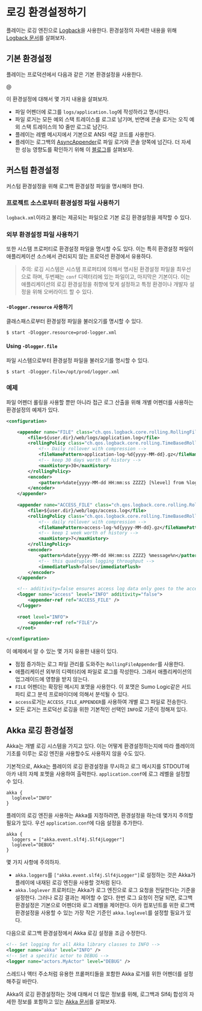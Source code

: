 <!--- Copyright (C) 2009-2015 Typesafe Inc. <http://www.typesafe.com> -->
# 로깅 환경설정하기

플레이는 로깅 엔진으로 [Logback](http://logback.qos.ch/)을 사용한다. 환경설정의 자세한 내용을 위해 [Logback 문서](http://logback.qos.ch/manual/configuration.html)를 살펴보자.

## 기본 환경설정

플레이는 프로덕션에서 다음과 같은 기본 환경설정을 사용한다.

@[](/confs/play/logback-play-default.xml)

이 환경설정에 대해서 몇 가지 내용을 살펴보자.

* 파일 어펜더에 로그를 `logs/application.log`에 작성하라고 명시한다.
* 파일 로거는 모든 예외 스택 트레이스를 로그로 남기며, 반면에 콘솔 로거는 오직 예외 스택 트레이스의 10 줄만 로그로 남긴다.
* 플레이는 레벨 메시지에서 기본으로 ANSI 색갈 코드를 사용한다.
* 플레이는 로그백의 [AsyncAppender](http://logback.qos.ch/manual/appenders.html#AsyncAppender)로 파일 로거와 콘솔 양쪽에 넘긴다. 더 자세한 성능 영향도를 확인하기 위해 이 [블로그](http://blog.takipi.com/how-to-instantly-improve-your-java-logging-with-7-logback-tweaks/)를 살펴보자.

## 커스텀 환경설정

커스텀 환경설정을 위해 로그백 환경설정 파일을 명시해야 한다.

### 프로젝트 소스로부터 환경설정 파일 사용하기

`logback.xml`이라고 불리는 제공되는 파일으로 기본 로깅 환경설정을 제작할 수 있다.

### 외부 환경설정 파일 사용하기

또한 시스템 프로퍼티로 환경설정 파일을 명시할 수도 있다. 이는 특히 환경설정 파일이 애플리케이션 소스에서 관리되지 않는 프로덕션 환경에서 유용하다.

> 주의: 로깅 시스템은 시스템 프로퍼티에 의해서 명시된 환경설정 파일을 최우선으로 하며, 두번째는 `conf` 디렉터리에 있는 파일이고, 마지막은 기본이다. 이는 애플리케이션의 로깅 환경설정을 취향에 맞게 설정하고 특정 환경이나 개발자 설정을 위해 오버라이드 할 수 있다.

#### `-Dlogger.resource` 사용하기

클래스패스로부터 환경설정 파일을 불러오기를 명시할 수 있다.

```
$ start -Dlogger.resource=prod-logger.xml
```

#### Using `-Dlogger.file`

파일 시스템으로부터 환경설정 파일을 불러오기를 명시할 수 있다.

```
$ start -Dlogger.file=/opt/prod/logger.xml
```

### 예제

파일 어펜더 롤링을 사용할 뿐만 아니라 접근 로그 산출을 위해 개별 어펜더를 사용하는 환경설정의 예제가 있다.

```xml
<configuration>

    <appender name="FILE" class="ch.qos.logback.core.rolling.RollingFileAppender">
        <file>${user.dir}/web/logs/application.log</file>
        <rollingPolicy class="ch.qos.logback.core.rolling.TimeBasedRollingPolicy">
            <!-- Daily rollover with compression -->
            <fileNamePattern>application-log-%d{yyyy-MM-dd}.gz</fileNamePattern>
            <!-- keep 30 days worth of history -->
            <maxHistory>30</maxHistory>
        </rollingPolicy>
        <encoder>
            <pattern>%date{yyyy-MM-dd HH:mm:ss ZZZZ} [%level] from %logger in %thread - %message%n%xException</pattern>
        </encoder>
    </appender>
    
    <appender name="ACCESS_FILE" class="ch.qos.logback.core.rolling.RollingFileAppender">
        <file>${user.dir}/web/logs/access.log</file>
        <rollingPolicy class="ch.qos.logback.core.rolling.TimeBasedRollingPolicy">
            <!-- daily rollover with compression -->
            <fileNamePattern>access-log-%d{yyyy-MM-dd}.gz</fileNamePattern>
            <!-- keep 1 week worth of history -->
            <maxHistory>7</maxHistory>
        </rollingPolicy>
        <encoder>
            <pattern>%date{yyyy-MM-dd HH:mm:ss ZZZZ} %message%n</pattern>
            <!-- this quadruples logging throughput -->
            <immediateFlush>false</immediateFlush>
        </encoder>
    </appender>

    <!-- additivity=false ensures access log data only goes to the access log -->
    <logger name="access" level="INFO" additivity="false">
        <appender-ref ref="ACCESS_FILE" />
    </logger>
    
    <root level="INFO">
        <appender-ref ref="FILE"/>
    </root>

</configuration>

```

이 예제에서 알 수 있는 몇 가지 유용한 내용이 있다.

- 점점 증가하는 로그 파일 관리를 도와주는 `RollingFileAppender`를 사용한다.
- 애플리케이션 외부의 디렉터리에 파일로 로그를 작성한다. 그래서 애플리케이션의 업그레이드에 영향을 받지 않는다.
- `FILE` 어펜더는 확장된 메시지 포맷을 사용한다. 이 포맷은 Sumo Logic같은 서드파티 로그 분석 프로바이더에 의해서 분석될 수 있다.
- `access`로거는 `ACCESS_FILE_APPENDER`를 사용하여 개별 로그 파일로 전송한다.
- 모든 로거는 프로덕선 로깅을 위한 기본적인 선택인 `INFO`로 기준이 정해져 있다. 

## Akka 로깅 환경설정

Akka는 개별 로깅 시스템을 가지고 있다. 이는 어떻게 환경설정하는지에 따라 플레이의 기초를 이루는 로깅 엔진을 사용할수도 사용하지 않을 수도 있다.

기본적으로, Akka는 플레이의 로깅 환경설정을 무시하고 로그 메시지를 STDOUT에 아카 내의 자체 포멧을 사용하여 출력한다. `application.conf`에 로그 레벨을 설정할 수 있다.

```properties
akka {
  loglevel="INFO"
}
```

플레이의 로깅 엔진을 사용하는 Akka를 지정하려면, 환경설정을 하는데 몇가지 주의할 필요가 있다. 우선 `application.conf`에 다음 설정을 추가한다.

```properties
akka {
  loggers = ["akka.event.slf4j.Slf4jLogger"]
  loglevel="DEBUG"
}
```

몇 가지 사항에 주의하자.

- `akka.loggers`를 `["akka.event.slf4j.Slf4jLogger"]`로 설정하는 것은 Akka가 플레이에 내재된 로깅 엔진을 사용할 것처럼 된다.
- `akka.loglever` 프로퍼티는 Akka가 로그 엔진으로 로그 요청을 전달한다는 기준을 설정한다. 그러나 로깅 결과는 제어할 수 없다. 한번 로그 요청이 전달 되면, 로그백 환경설정은 기본으로 어펜더와 로그 레벨을 제어한다. 아카 컴포넌트를 위한 로그백 환경설정을 사용할 수 있는 가장 작은 기준인 `akka.loglevel`를 설정할 필요가 있다.

 
다음으로 로그백 환경설정에서 Akka 로깅 설정을 조금 수정한다.

```xml
<!-- Set logging for all Akka library classes to INFO -->
<logger name="akka" level="INFO" />
<!-- Set a specific actor to DEBUG -->
<logger name="actors.MyActor" level="DEBUG" />
```

스레드나 액터 주소처럼 유용한 프롵퍼티들을 포함한 Akka 로거를 위한 어펜더를 설정해주길 바란다.


Akka의 로깅 환경설정하는 것에 대해서 더 많은 정보를 위해, 로그백과 Slf4j 합성의 자세한 정보를 포함하고 있는 [Akka 문서](http://doc.akka.io/docs/akka/current/scala/logging.html)를 살펴보자.


